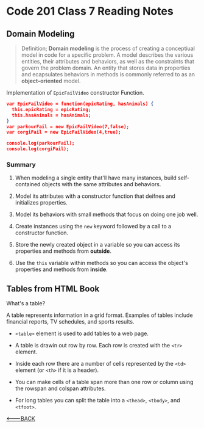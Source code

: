 # Code 201 Class 7 Reading Notes

## Domain Modeling

> Definition; **Domain modeling** is the process of creating a conceptiual model in code for a specific problem. A model describes the various entities, their attributes and behaviors, as well as the constraints that govern the problem domain. An entity that stores data in properties and ecapsulates behaviors in methods is commonly referred to as an **object-oriented** model.

Implementation of `EpicFailVideo` constructor Function.

```json
var EpicFailVideo = function(epicRating, hasAnimals) {
  this.epicRating = epicRating;
  this.hasAnimals = hasAnimals;
}
var parkourFail = new EpicFailVideo(7,false);
var corgiFail = new EpicFailVideo(4,true);

console.log(parkourFail);
console.log(corgiFail);
```

### Summary

1. When modeling a single entity that'll have many instances, build self-contained objects with the same attributes and behaviors.

2. Model its attributes with a constructor function that deifnes and initializes properties.

3. Model its behaviors with small methods that focus on doing one job well.

4. Create instances using the `new` keyword followed by a call to a constructor function.

5. Store the newly created object in a variable so you can access its properties and methods from **outside**.

6. Use the `this` variable within methods so you can access the object's properties and methods from **inside**.

## Tables from HTML Book

What's a table?

A table represents information in a grid format. Examples of tables include financial reports, TV schedules, and sports results.

* `<table>` element is used to add tables to a web page.

* A table is drawin out row by row. Each row is created with the `<tr>` element.

* Inside each row there are a number of cells represented by the `<td>` element (or `<th>` if it is a header).

* You can make cells of a table span more than one row or column using the rowspan and colspan attributes.

* For long tables you can split the table into a `<thead>`, `<tbody>`, and `<tfoot>`.

[<---BACK](README.md)
